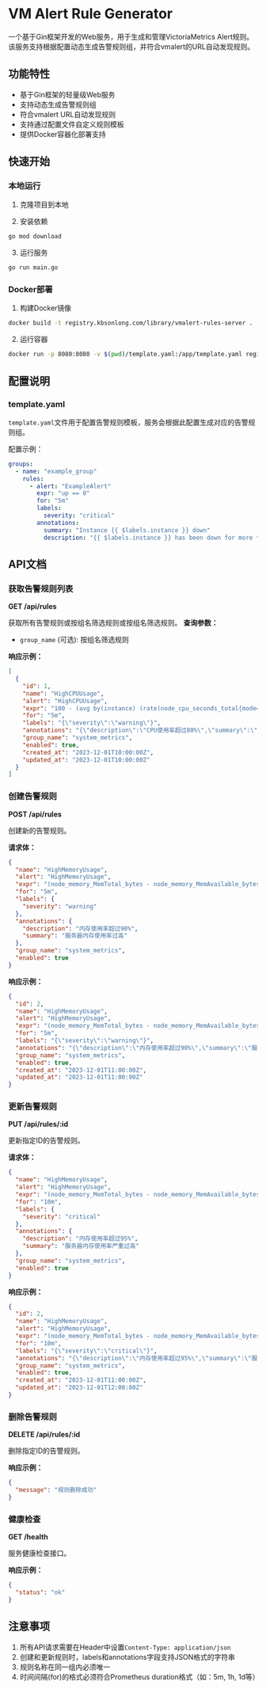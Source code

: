 # VM Alert Rule Generator

一个基于Gin框架开发的Web服务，用于生成和管理VictoriaMetrics Alert规则。该服务支持根据配置动态生成告警规则组，并符合vmalert的URL自动发现规则。

## 功能特性

- 基于Gin框架的轻量级Web服务
- 支持动态生成告警规则组
- 符合vmalert URL自动发现规则
- 支持通过配置文件自定义规则模板
- 提供Docker容器化部署支持

## 快速开始

### 本地运行

1. 克隆项目到本地

2. 安装依赖
```bash
go mod download
```

3. 运行服务
```bash
go run main.go
```

### Docker部署

1. 构建Docker镜像
```bash
docker build -t registry.kbsonlong.com/library/vmalert-rules-server .
```

2. 运行容器
```bash
docker run -p 8080:8080 -v $(pwd)/template.yaml:/app/template.yaml registry.kbsonlong.com/library/vmalert-rules-server
```

## 配置说明

### template.yaml

`template.yaml`文件用于配置告警规则模板，服务会根据此配置生成对应的告警规则组。

配置示例：
```yaml
groups:
  - name: "example_group"
    rules:
      - alert: "ExampleAlert"
        expr: "up == 0"
        for: "5m"
        labels:
          severity: "critical"
        annotations:
          summary: "Instance {{ $labels.instance }} down"
          description: "{{ $labels.instance }} has been down for more than 5 minutes."
```

## API文档

### 获取告警规则列表

**GET /api/rules**

获取所有告警规则或按组名筛选规则或按组名筛选规则。
**查询参数：**
- `group_name` (可选): 按组名筛选规则


**响应示例：**
```json
[
  {
    "id": 1,
    "name": "HighCPUUsage",
    "alert": "HighCPUUsage",
    "expr": "100 - (avg by(instance) (rate(node_cpu_seconds_total{mode=\"idle\"}[5m])) * 100) > 80",
    "for": "5m",
    "labels": "{\"severity\":\"warning\"}",
    "annotations": "{\"description\":\"CPU使用率超过80%\",\"summary\":\"服务器CPU使用率过高\"}",
    "group_name": "system_metrics",
    "enabled": true,
    "created_at": "2023-12-01T10:00:00Z",
    "updated_at": "2023-12-01T10:00:00Z"
  }
]
```

### 创建告警规则

**POST /api/rules**

创建新的告警规则。

**请求体：**
```json
{
  "name": "HighMemoryUsage",
  "alert": "HighMemoryUsage",
  "expr": "(node_memory_MemTotal_bytes - node_memory_MemAvailable_bytes) / node_memory_MemTotal_bytes * 100 > 90",
  "for": "5m",
  "labels": {
    "severity": "warning"
  },
  "annotations": {
    "description": "内存使用率超过90%",
    "summary": "服务器内存使用率过高"
  },
  "group_name": "system_metrics",
  "enabled": true
}
```

**响应示例：**
```json
{
  "id": 2,
  "name": "HighMemoryUsage",
  "alert": "HighMemoryUsage",
  "expr": "(node_memory_MemTotal_bytes - node_memory_MemAvailable_bytes) / node_memory_MemTotal_bytes * 100 > 90",
  "for": "5m",
  "labels": "{\"severity\":\"warning\"}",
  "annotations": "{\"description\":\"内存使用率超过90%\",\"summary\":\"服务器内存使用率过高\"}",
  "group_name": "system_metrics",
  "enabled": true,
  "created_at": "2023-12-01T11:00:00Z",
  "updated_at": "2023-12-01T11:00:00Z"
}
```

### 更新告警规则

**PUT /api/rules/:id**

更新指定ID的告警规则。

**请求体：**
```json
{
  "name": "HighMemoryUsage",
  "alert": "HighMemoryUsage",
  "expr": "(node_memory_MemTotal_bytes - node_memory_MemAvailable_bytes) / node_memory_MemTotal_bytes * 100 > 95",
  "for": "10m",
  "labels": {
    "severity": "critical"
  },
  "annotations": {
    "description": "内存使用率超过95%",
    "summary": "服务器内存使用率严重过高"
  },
  "group_name": "system_metrics",
  "enabled": true
}
```

**响应示例：**
```json
{
  "id": 2,
  "name": "HighMemoryUsage",
  "alert": "HighMemoryUsage",
  "expr": "(node_memory_MemTotal_bytes - node_memory_MemAvailable_bytes) / node_memory_MemTotal_bytes * 100 > 95",
  "for": "10m",
  "labels": "{\"severity\":\"critical\"}",
  "annotations": "{\"description\":\"内存使用率超过95%\",\"summary\":\"服务器内存使用率严重过高\"}",
  "group_name": "system_metrics",
  "enabled": true,
  "created_at": "2023-12-01T11:00:00Z",
  "updated_at": "2023-12-01T12:00:00Z"
}
```

### 删除告警规则

**DELETE /api/rules/:id**

删除指定ID的告警规则。

**响应示例：**
```json
{
  "message": "规则删除成功"
}
```

### 健康检查

**GET /health**

服务健康检查接口。

**响应示例：**
```json
{
  "status": "ok"
}
```

## 注意事项

1. 所有API请求需要在Header中设置`Content-Type: application/json`
2. 创建和更新规则时，labels和annotations字段支持JSON格式的字符串
3. 规则名称在同一组内必须唯一
4. 时间间隔(for)的格式必须符合Prometheus duration格式（如：5m, 1h, 1d等）